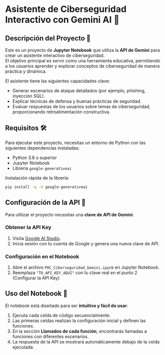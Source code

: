# Asistente de Ciberseguridad Interactivo con Gemini AI 🤖

## Descripción del Proyecto 📝
Este es un proyecto de **Jupyter Notebook** que utiliza la **API de Gemini** para crear un asistente interactivo de ciberseguridad.  
El objetivo principal es servir como una herramienta educativa, permitiendo a los usuarios aprender y explorar conceptos de ciberseguridad de manera práctica y dinámica.

El asistente tiene las siguientes capacidades clave:

- Generar escenarios de ataque detallados (por ejemplo, phishing, inyección SQL).
- Explicar técnicas de defensa y buenas prácticas de seguridad.
- Evaluar respuestas de los usuarios sobre temas de ciberseguridad, proporcionando retroalimentación constructiva.

## Requisitos 🛠️
Para ejecutar este proyecto, necesitas un entorno de Python con las siguientes dependencias instaladas:

- Python 3.8 o superior
- Jupyter Notebook
- Librería `google-generativeai`

Instalación rápida de la librería:

```bash
pip install -q -U google-generativeai
```

## Configuración de la API 🔑

Para utilizar el proyecto necesitas una **clave de API de Gemini**.

### Obtener la API Key
1. Visita [Google AI Studio](https://studio.google.com/).
2. Inicia sesión con tu cuenta de Google y genera una nueva clave de API.

### Configuración en el Notebook
1. Abre el archivo `POC_Ciberseguridad_Gemini.ipynb` en Jupyter Notebook.
2. Reemplaza `"TU_API_KEY_AQUI"` con tu clave real en el punto 2 (Configurar la API Key)

## Uso del Notebook 🚀

El notebook está diseñado para ser **intuitivo y fácil de usar**:

1. Ejecuta cada celda de código secuencialmente.  
2. Las primeras celdas realizan la configuración inicial y definen las funciones.  
3. En la sección **Llamados de cada función**, encontrarás llamadas a funciones con diferentes escenarios.  
4. La respuesta de la API se mostrará automáticamente debajo de la celda ejecutada.  
